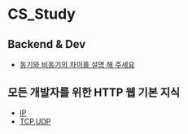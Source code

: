 # CS_Study


## Backend & Dev

- [동기와 비동기의 차이를 설명 해 주세요](CS_Interview/Synchronous_Asynchronous.md)


## 모든 개발자를 위한 HTTP 웹 기본 지식
- [IP](http/IP.md)
- [TCP,UDP](http/TCP,UDP.md)
